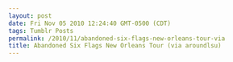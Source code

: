 ```yaml
---
layout: post
date: Fri Nov 05 2010 12:24:40 GMT-0500 (CDT)
tags: Tumblr Posts
permalink: /2010/11/abandoned-six-flags-new-orleans-tour-via
title: Abandoned Six Flags New Orleans Tour (via aroundlsu)
---
```


<object width="500" height="307"><param name="movie" value="http://www.youtube.com/v/m4DmNf251CA?fs=1"><param name="allowFullScreen" value="true"><param name="allowscriptaccess" value="always"><embed src="http://www.youtube.com/v/m4DmNf251CA?fs=1" type="application/x-shockwave-flash" width="500" height="307" allowscriptaccess="always" allowfullscreen="true"></object>

